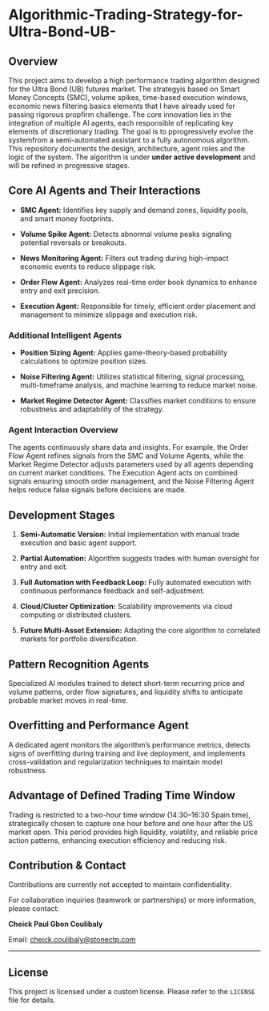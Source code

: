 # Algorithmic-Trading-Strategy-for-Ultra-Bond-UB-

## Overview
This project aims to develop a high performance trading algorithm designed for the Ultra Bond (UB) futures market. The strategyis based on Smart Money Concepts (SMC), volume spikes, time-based execution windows, economic news filtering basics elements that I have already used for passing rigorous propfirm challenge. 
The core innovation lies in the integration of multiple AI agents, each responsible of replicating key elements of discretionary trading. The goal is to pprogressively evolve the systemfrom a semi-automated assistant to a fully autonomous algorithm.
This repository documents the design, architecture, agent roles and the logic of the system. The algorithm is under **under active development** and will be refined in progressive stages.

## Core AI Agents and Their Interactions

- **SMC Agent:** Identifies key supply and demand zones, liquidity pools, and smart money footprints.  

- **Volume Spike Agent:** Detects abnormal volume peaks signaling potential reversals or breakouts.  

- **News Monitoring Agent:** Filters out trading during high-impact economic events to reduce slippage risk.  

- **Order Flow Agent:** Analyzes real-time order book dynamics to enhance entry and exit precision.  

- **Execution Agent:** Responsible for timely, efficient order placement and management to minimize slippage and execution risk.  



### Additional Intelligent Agents

- **Position Sizing Agent:** Applies game-theory-based probability calculations to optimize position sizes.  

- **Noise Filtering Agent:** Utilizes statistical filtering, signal processing, multi-timeframe analysis, and machine learning to reduce market noise.  

- **Market Regime Detector Agent:** Classifies market conditions to ensure robustness and adaptability of the strategy.  



### Agent Interaction Overview

The agents continuously share data and insights. For example, the Order Flow Agent refines signals from the SMC and Volume Agents, while the Market Regime Detector adjusts parameters used by all agents depending on current market conditions. The Execution Agent acts on combined signals ensuring smooth order management, and the Noise Filtering Agent helps reduce false signals before decisions are made.



## Development Stages

1. **Semi-Automatic Version:** Initial implementation with manual trade execution and basic agent support.  

2. **Partial Automation:** Algorithm suggests trades with human oversight for entry and exit.  

3. **Full Automation with Feedback Loop:** Fully automated execution with continuous performance feedback and self-adjustment.  

4. **Cloud/Cluster Optimization:** Scalability improvements via cloud computing or distributed clusters.  

5. **Future Multi-Asset Extension:** Adapting the core algorithm to correlated markets for portfolio diversification.  



## Pattern Recognition Agents

Specialized AI modules trained to detect short-term recurring price and volume patterns, order flow signatures, and liquidity shifts to anticipate probable market moves in real-time.



## Overfitting and Performance Agent

A dedicated agent monitors the algorithm’s performance metrics, detects signs of overfitting during training and live deployment, and implements cross-validation and regularization techniques to maintain model robustness.



## Advantage of Defined Trading Time Window

Trading is restricted to a two-hour time window (14:30–16:30 Spain time), strategically chosen to capture one hour before and one hour after the US market open. This period provides high liquidity, volatility, and reliable price action patterns, enhancing execution efficiency and reducing risk.



## Contribution & Contact

Contributions are currently not accepted to maintain confidentiality.  

For collaboration inquiries (teamwork or partnerships) or more information, please contact:  

**Cheick Paul Gbon Coulibaly**  

Email: cheick.coulibaly@stonectp.com



---

## License

This project is licensed under a custom license. Please refer to the `LICENSE` file for details.

